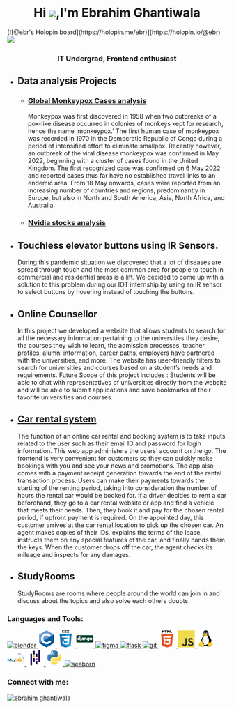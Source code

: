 <h1 align="center">Hi <img src="https://media.giphy.com/media/hvRJCLFzcasrR4ia7z/giphy.gif" width="25px">,I'm Ebrahim Ghantiwala</h1>
[![@ebr's Holopin board](https://holopin.me/ebr)](https://holopin.io/@ebr)
<img src="https://media.giphy.com/media/l0amJzVHIAfl7jMDos/giphy.gif">
</p>
<h3 align="center">IT Undergrad, Frontend enthusiast</h3>

<ul>
  <li><h2>Data analysis Projects</h2></li>
    <ul>
    <li><h3><a href='https://www.kaggle.com/code/ebrahimghantiwala/global-monkeypox-cases-analysis'>Global Monkeypox Cases analysis</a></h3></li>
      <p>Monkeypox was first discovered in 1958 when two outbreaks of a pox-like disease occurred in colonies of monkeys kept for research, hence the name ‘monkeypox.’ The first human case of monkeypox was recorded in 1970 in the Democratic Republic of Congo during a period of intensified effort to eliminate smallpox.
Recently however, an outbreak of the viral disease monkeypox was confirmed in May 2022, beginning with a cluster of cases found in the United Kingdom. The first recognized case was confirmed on 6 May 2022 and reported cases thus far have no established travel links to an endemic area. From 18 May onwards, cases were reported from an increasing number of countries and regions, predominantly in Europe, but also in North and South America, Asia, North Africa, and Australia.</p>
    <li><h3><a href='https://www.kaggle.com/code/ebrahimghantiwala/nvidia-stocks-analysis'>Nvidia stocks analysis</a></h3></li>
    </ul>
  <li><h2>Touchless elevator buttons using IR Sensors.</h2></li>
  <p>During this pandemic situation we discovered that a lot of diseases are spread through touch and the most common area for people to touch in commercial and residential areas is a lift. We decided to come up with a solution to this problem during our IOT internship by using an IR sensor to select buttons by hovering instead of touching the buttons.</p>
  <li><h2>Online Counsellor</h2></li>
  <p>In this project we developed a website that allows students to search for all the necessary information pertaining to the universities they desire, the courses they wish to learn, the admission processes, teacher profiles, alumni information, career paths, employers have partnered with the universities, and more.
The website has user-friendly filters to search for universities and courses based on a student’s needs and requirements.
Future Scope of this project includes :
Students will be able to chat with representatives of universities directly from the website and will be able to submit applications and save bookmarks of their favorite universities and courses.</p>
  <li><h2><a href="https://car-booking-system.000webhostapp.com/index.php">Car rental system</a></h2></li>
  <p>The function of an online car rental and booking system is to take inputs related to the user such as their email ID and password for login information. 
This web app administers the users’ account on the go. The frontend is very convenient for customers so they can quickly make bookings with you and see your news and promotions. The app also comes with a payment receipt generation towards the end of the rental transaction process. Users can make their payments towards the starting of the renting period, taking into consideration the number of hours the rental car would be booked for. If a driver decides to rent a car beforehand, they go to a car rental website or app and find a vehicle that meets their needs. Then, they book it and pay for the chosen rental period, if upfront payment is required. On the appointed day, this customer arrives at the car rental location to pick up the chosen car. An agent makes copies of their IDs, explains the terms of the lease, instructs them on any special features of the car, and finally hands them the keys. When the customer drops off the car, the agent checks its mileage and inspects for any damages.</p>
  <li><h2>StudyRooms</h2></li>
  <p>StudyRooms are rooms where people around the world can join in and discuss about the topics and also solve each others doubts.</p>
</ul>

<h3 align="left">Languages and Tools:</h3>
<p align="left"> <a href="https://www.blender.org/" target="_blank" rel="noreferrer"> <img src="https://download.blender.org/branding/community/blender_community_badge_white.svg" alt="blender" width="40" height="40"/> </a> <a href="https://www.cprogramming.com/" target="_blank" rel="noreferrer"> <img src="https://raw.githubusercontent.com/devicons/devicon/master/icons/c/c-original.svg" alt="c" width="40" height="40"/> </a> <a href="https://www.w3schools.com/css/" target="_blank" rel="noreferrer"> <img src="https://raw.githubusercontent.com/devicons/devicon/master/icons/css3/css3-original-wordmark.svg" alt="css3" width="40" height="40"/> </a> <a href="https://www.djangoproject.com/" target="_blank" rel="noreferrer"> <img src="https://raw.githubusercontent.com/devicons/devicon/master/icons/django/django-original.svg" alt="django" width="40" height="40"/> </a> <a href="https://www.figma.com/" target="_blank" rel="noreferrer"> <img src="https://www.vectorlogo.zone/logos/figma/figma-icon.svg" alt="figma" width="40" height="40"/> </a> <a href="https://flask.palletsprojects.com/" target="_blank" rel="noreferrer"> <img src="https://www.vectorlogo.zone/logos/pocoo_flask/pocoo_flask-icon.svg" alt="flask" width="40" height="40"/> </a> <a href="https://git-scm.com/" target="_blank" rel="noreferrer"> <img src="https://www.vectorlogo.zone/logos/git-scm/git-scm-icon.svg" alt="git" width="40" height="40"/> </a> <a href="https://www.w3.org/html/" target="_blank" rel="noreferrer"> <img src="https://raw.githubusercontent.com/devicons/devicon/master/icons/html5/html5-original-wordmark.svg" alt="html5" width="40" height="40"/> </a> <a href="https://developer.mozilla.org/en-US/docs/Web/JavaScript" target="_blank" rel="noreferrer"> <img src="https://raw.githubusercontent.com/devicons/devicon/master/icons/javascript/javascript-original.svg" alt="javascript" width="40" height="40"/> </a> <a href="https://www.linux.org/" target="_blank" rel="noreferrer"> <img src="https://raw.githubusercontent.com/devicons/devicon/master/icons/linux/linux-original.svg" alt="linux" width="40" height="40"/> </a> <a href="https://www.mysql.com/" target="_blank" rel="noreferrer"> <img src="https://raw.githubusercontent.com/devicons/devicon/master/icons/mysql/mysql-original-wordmark.svg" alt="mysql" width="40" height="40"/> </a> <a href="https://pandas.pydata.org/" target="_blank" rel="noreferrer"> <img src="https://raw.githubusercontent.com/devicons/devicon/2ae2a900d2f041da66e950e4d48052658d850630/icons/pandas/pandas-original.svg" alt="pandas" width="40" height="40"/> </a> <a href="https://www.python.org" target="_blank" rel="noreferrer"> <img src="https://raw.githubusercontent.com/devicons/devicon/master/icons/python/python-original.svg" alt="python" width="40" height="40"/> </a> <a href="https://seaborn.pydata.org/" target="_blank" rel="noreferrer"> <img src="https://seaborn.pydata.org/_images/logo-mark-lightbg.svg" alt="seaborn" width="40" height="40"/> </a> </p>

<h3 align="left">Connect with me:</h3>
<p align="left">
<a href="https://linkedin.com/in/ebrahim ghantiwala" target="blank"><img align="center" src="https://raw.githubusercontent.com/rahuldkjain/github-profile-readme-generator/master/src/images/icons/Social/linked-in-alt.svg" alt="ebrahim ghantiwala" height="30" width="40" /></a>
</p>
